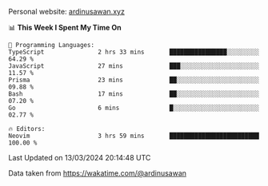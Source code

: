 Personal website: [ardinusawan.xyz](https://ardinusawan.xyz)

<!--START_SECTION:waka-->
📊 **This Week I Spent My Time On** 

```text
💬 Programming Languages: 
TypeScript               2 hrs 33 mins       ████████████████░░░░░░░░░   64.29 % 
JavaScript               27 mins             ███░░░░░░░░░░░░░░░░░░░░░░   11.57 % 
Prisma                   23 mins             ██░░░░░░░░░░░░░░░░░░░░░░░   09.88 % 
Bash                     17 mins             ██░░░░░░░░░░░░░░░░░░░░░░░   07.20 % 
Go                       6 mins              █░░░░░░░░░░░░░░░░░░░░░░░░   02.77 % 

🔥 Editors: 
Neovim                   3 hrs 59 mins       █████████████████████████   100.00 % 
```


 Last Updated on 13/03/2024 20:14:48 UTC
<!--END_SECTION:waka-->
Data taken from https://wakatime.com/@ardinusawan
